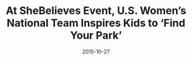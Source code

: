 ---
title: At SheBelieves Event, U.S. Women’s National Team Inspires Kids to ‘Find Your Park’
date: 2015-10-27
link: "http://bit.ly/1k9PvYW"
source: DCist
---